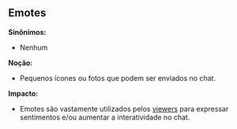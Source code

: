 ## Emotes
**Sinônimos:**
* Nenhum

**Noção:**
* Pequenos ícones ou fotos que podem ser enviados no chat.

**Impacto:**
*  Emotes são vastamente utilizados pelos [viewers](Viewer) para expressar sentimentos e/ou aumentar a interatividade no chat.